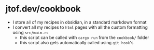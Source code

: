 # jtof.dev/cookbook
- I store all of my recipes in obsidian, in a standard markdown format
- I convert all my recipes to `html` pages with all the custom formatting using `src/main.rs`
  - this script can be called with `cargo run` from the `cookbook/` folder
  - this script also gets automatically called using `git hook`'s